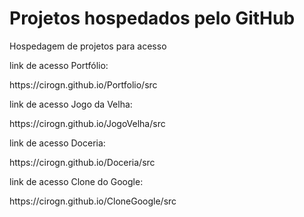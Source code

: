 # Projetos hospedados pelo GitHub
Hospedagem de projetos para acesso


link de acesso Portfólio:
<link>https://cirogn.github.io/Portfolio/src</link>


link de acesso Jogo da Velha:
<link>https://cirogn.github.io/JogoVelha/src</link>


link de acesso Doceria:
<link>https://cirogn.github.io/Doceria/src</link>


link de acesso Clone do Google:
<link>https://cirogn.github.io/CloneGoogle/src</link>
